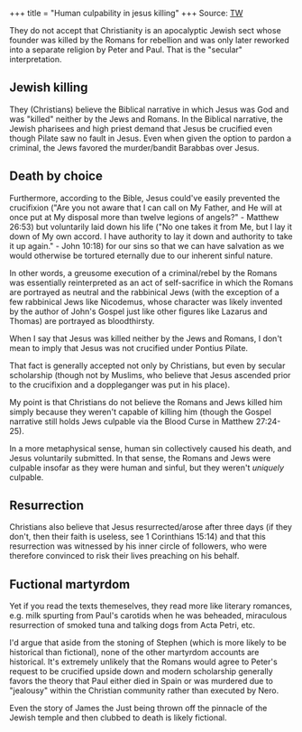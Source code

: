 +++
title = "Human culpability in jesus killing"
+++
Source: [TW](https://x.com/notifications)

They do not accept that Christianity is an apocalyptic Jewish sect whose founder was killed by the Romans for rebellion and was only later reworked into a separate religion by Peter and Paul. That is the "secular" interpretation.

## Jewish killing
They (Christians) believe the Biblical narrative in which Jesus was God and was "killed" neither by the Jews and Romans. In the Biblical narrative, the Jewish pharisees and high priest demand that Jesus be crucified even though Pilate saw no fault in Jesus. Even when given the option to pardon a criminal, the Jews favored the murder/bandit Barabbas over Jesus.

## Death by choice
Furthermore, according to the Bible, Jesus could've easily prevented the crucifixion ("Are you not aware that I can call on My Father, and He will at once put at My disposal more than twelve legions of angels?" - Matthew 26:53) but voluntarily laid down his life ("No one takes it from Me, but I lay it down of My own accord. I have authority to lay it down and authority to take it up again." - John 10:18) for our sins so that we can have salvation as we would otherwise be tortured eternally due to our inherent sinful nature.

In other words, a greusome execution of a criminal/rebel by the Romans was essentially reinterpreted as an act of self-sacrifice in which the Romans are portrayed as neutral and the rabbinical Jews (with the exception of a few rabbinical Jews like Nicodemus, whose character was likely invented by the author of John's Gospel just like other figures like Lazarus and Thomas) are portrayed as bloodthirsty.

When I say that Jesus was killed neither by the Jews and Romans, I don't mean to imply that Jesus was not crucified under Pontius Pilate.

That fact is generally accepted not only by Christians, but even by secular scholarship (though not by Muslims, who believe that Jesus ascended prior to the crucifixion and a doppleganger was put in his place).

My point is that Christians do not believe the Romans and Jews killed him simply because they weren't capable of killing him (though the Gospel narrative still holds Jews culpable via the Blood Curse in Matthew 27:24-25).

In a more metaphysical sense, human sin collectively caused his death, and Jesus voluntarily submitted. In that sense, the Romans and Jews were culpable insofar as they were human and sinful, but they weren't *uniquely* culpable.


## Resurrection
Christians also believe that Jesus resurrected/arose after three days (if they don't, then their faith is useless, see 1 Corinthians 15:14) and that this resurrection was witnessed by his inner circle of followers, who were therefore convinced to risk their lives preaching on his behalf.

## Fuctional martyrdom
Yet if you read the texts themeselves, they read more like literary romances, e.g. milk spurting from Paul's carotids when he was beheaded, miraculous resurrection of smoked tuna and talking dogs from Acta Petri, etc.

I'd argue that aside from the stoning of Stephen (which is more likely to be historical than fictional), none of the other martyrdom accounts are historical.
It's extremely unlikely that the Romans would agree to Peter's request to be crucified upside down and modern scholarship generally favors the theory that Paul either died in Spain or was murdered due to "jealousy" within the Christian community rather than executed by Nero.

Even the story of James the Just being thrown off the pinnacle of the Jewish temple and then clubbed to death is likely fictional.


